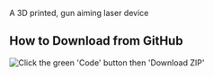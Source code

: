 A 3D printed, gun aiming laser device

## How to Download from GitHub
![Click the green 'Code' button then 'Download ZIP'](https://github.com/knack-tactical/GAL/blob/main/.ref/Download_instructions.png)
